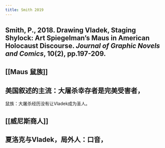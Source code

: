 ```yaml
---
title: Smith 2019
---
```


## Smith, P., 2018. Drawing Vladek, Staging Shylock: Art Spiegelman’s Maus in American Holocaust Discourse. _Journal of Graphic Novels and Comics_, 10(2), pp.197-209.
## [[Maus 鼠族]]
## 美国叙述的主流：大屠杀幸存者是完美受害者，
鼠族：大屠杀经历没有让Vladek成为圣人。
## [[威尼斯商人]]
## 夏洛克与Vladek，局外人：口音，
